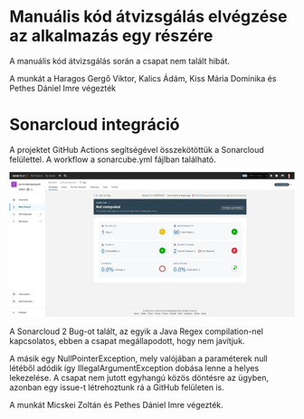# Manuális kód átvizsgálás elvégzése az alkalmazás egy részére

A manuális kód átvizsgálás során a csapat nem talált hibát.

A munkát a Haragos Gergő Viktor, Kalics Ádám, Kiss Mária Dominika és Pethes Dániel Imre végezték

# Sonarcloud integráció

A projektet GitHub Actions segítségével összekötöttük a Sonarcloud felülettel. A workflow a sonarcube.yml fájlban található.

![](img2.png)

A Sonarcloud 2 Bug-ot talált, az egyik a Java Regex compilation-nel kapcsolatos, ebben a csapat megállapodott, hogy nem javítjuk.

A másik egy NullPointerException, mely valójában a paraméterek null létéből adódik így IllegalArgumentException dobása lenne a helyes lekezelése. A csapat nem jutott egyhangú közös döntésre az ügyben, azonban egy issue-t létrehoztunk rá a GitHub felületen is.

A munkát Micskei Zoltán és Pethes Dániel Imre végezték.

